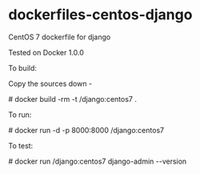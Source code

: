 dockerfiles-centos-django
========================

CentOS 7 dockerfile for django

Tested on Docker 1.0.0

To build:

Copy the sources down -


\# docker build -rm -t <username>/django:centos7 .



To run:


\# docker run -d -p 8000:8000 <username>/django:centos7


To test:


\# docker run <username>/django:centos7 django-admin --version 

